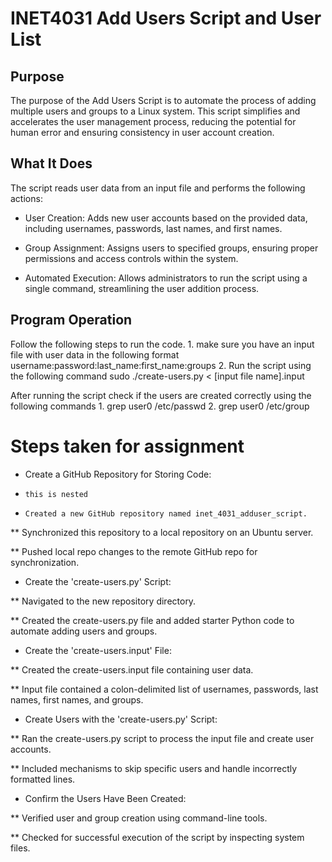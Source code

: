 # INET4031 Add Users Script and User List

## Purpose 
The purpose of the Add Users Script is to automate the process of adding multiple users and groups to a Linux system. This script simplifies and accelerates the user management process, reducing the potential for human error and ensuring consistency in user account creation.

## What It Does 
The script reads user data from an input file and performs the following actions:

* User Creation: Adds new user accounts based on the provided data, including usernames, passwords, last names, and first names.

* Group Assignment: Assigns users to specified groups, ensuring proper permissions and access controls within the system.

* Automated Execution: Allows administrators to run the script using a single command, streamlining the user addition process.

## Program Operation
Follow the following steps to run the code. 
    1. make sure you have an input file with user data in the 
    following format
        username:password:last_name:first_name:groups
    2. Run the script using the following command
        sudo ./create-users.py < [input file name].input

After running the script check if the users are created correctly using
the following commands
    1. grep user0 /etc/passwd
    2. grep user0 /etc/group


# Steps taken for assignment

* Create a GitHub Repository for Storing Code:
*     this is nested

-     Created a new GitHub repository named inet_4031_adduser_script.

** Synchronized this repository to a local repository on an Ubuntu server.

** Pushed local repo changes to the remote GitHub repo for synchronization.

* Create the 'create-users.py' Script:

** Navigated to the new repository directory.

** Created the create-users.py file and added starter Python code to automate adding users and groups.

* Create the 'create-users.input' File:

** Created the create-users.input file containing user data.

** Input file contained a colon-delimited list of usernames, passwords, last names, first names, and groups.

* Create Users with the 'create-users.py' Script:

** Ran the create-users.py script to process the input file and create user accounts.

** Included mechanisms to skip specific users and handle incorrectly formatted lines.

* Confirm the Users Have Been Created:

** Verified user and group creation using command-line tools.

** Checked for successful execution of the script by inspecting system files.


